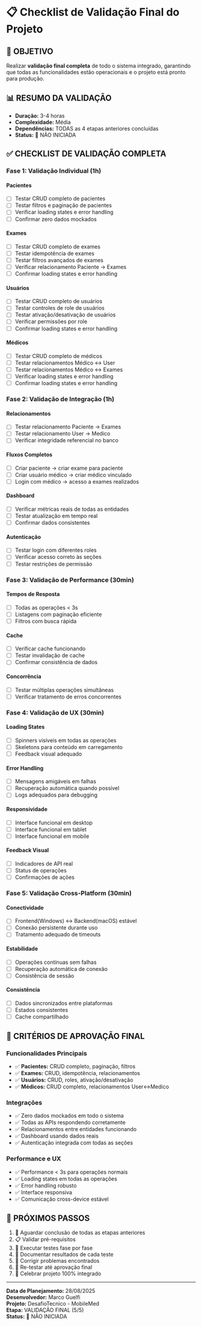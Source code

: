 # 📋 Checklist de Validação Final do Projeto

## 🎯 **OBJETIVO**
Realizar **validação final completa** de todo o sistema integrado, garantindo que todas as funcionalidades estão operacionais e o projeto está pronto para produção.

## 📊 **RESUMO DA VALIDAÇÃO**
- **Duração:** 3-4 horas
- **Complexidade:** Média
- **Dependências:** TODAS as 4 etapas anteriores concluídas
- **Status:** 🔄 NÃO INICIADA

## ✅ **CHECKLIST DE VALIDAÇÃO COMPLETA**

### **Fase 1: Validação Individual (1h)**

#### **Pacientes**
- [ ] Testar CRUD completo de pacientes
- [ ] Testar filtros e paginação de pacientes
- [ ] Verificar loading states e error handling
- [ ] Confirmar zero dados mockados

#### **Exames**
- [ ] Testar CRUD completo de exames
- [ ] Testar idempotência de exames
- [ ] Testar filtros avançados de exames
- [ ] Verificar relacionamento Paciente → Exames
- [ ] Confirmar loading states e error handling

#### **Usuários**
- [ ] Testar CRUD completo de usuários
- [ ] Testar controles de role de usuários
- [ ] Testar ativação/desativação de usuários
- [ ] Verificar permissões por role
- [ ] Confirmar loading states e error handling

#### **Médicos**
- [ ] Testar CRUD completo de médicos
- [ ] Testar relacionamentos Médico ↔ User
- [ ] Testar relacionamentos Médico ↔ Exames
- [ ] Verificar loading states e error handling
- [ ] Confirmar loading states e error handling

### **Fase 2: Validação de Integração (1h)**

#### **Relacionamentos**
- [ ] Testar relacionamento Paciente → Exames
- [ ] Testar relacionamento User → Medico
- [ ] Verificar integridade referencial no banco

#### **Fluxos Completos**
- [ ] Criar paciente → criar exame para paciente
- [ ] Criar usuário médico → criar médico vinculado
- [ ] Login com médico → acesso a exames realizados

#### **Dashboard**
- [ ] Verificar métricas reais de todas as entidades
- [ ] Testar atualização em tempo real
- [ ] Confirmar dados consistentes

#### **Autenticação**
- [ ] Testar login com diferentes roles
- [ ] Verificar acesso correto às seções
- [ ] Testar restrições de permissão

### **Fase 3: Validação de Performance (30min)**

#### **Tempos de Resposta**
- [ ] Todas as operações < 3s
- [ ] Listagens com paginação eficiente
- [ ] Filtros com busca rápida

#### **Cache**
- [ ] Verificar cache funcionando
- [ ] Testar invalidação de cache
- [ ] Confirmar consistência de dados

#### **Concorrência**
- [ ] Testar múltiplas operações simultâneas
- [ ] Verificar tratamento de erros concorrentes

### **Fase 4: Validação de UX (30min)**

#### **Loading States**
- [ ] Spinners visíveis em todas as operações
- [ ] Skeletons para conteúdo em carregamento
- [ ] Feedback visual adequado

#### **Error Handling**
- [ ] Mensagens amigáveis em falhas
- [ ] Recuperação automática quando possível
- [ ] Logs adequados para debugging

#### **Responsividade**
- [ ] Interface funcional em desktop
- [ ] Interface funcional em tablet
- [ ] Interface funcional em mobile

#### **Feedback Visual**
- [ ] Indicadores de API real
- [ ] Status de operações
- [ ] Confirmações de ações

### **Fase 5: Validação Cross-Platform (30min)**

#### **Conectividade**
- [ ] Frontend(Windows) ↔ Backend(macOS) estável
- [ ] Conexão persistente durante uso
- [ ] Tratamento adequado de timeouts

#### **Estabilidade**
- [ ] Operações contínuas sem falhas
- [ ] Recuperação automática de conexão
- [ ] Consistência de sessão

#### **Consistência**
- [ ] Dados sincronizados entre plataformas
- [ ] Estados consistentes
- [ ] Cache compartilhado

## 🎯 **CRITÉRIOS DE APROVAÇÃO FINAL**

### **Funcionalidades Principais**
- ✅ **Pacientes:** CRUD completo, paginação, filtros
- ✅ **Exames:** CRUD, idempotência, relacionamentos
- ✅ **Usuários:** CRUD, roles, ativação/desativação
- ✅ **Médicos:** CRUD completo, relacionamentos User↔Medico

### **Integrações**
- ✅ Zero dados mockados em todo o sistema
- ✅ Todas as APIs respondendo corretamente
- ✅ Relacionamentos entre entidades funcionando
- ✅ Dashboard usando dados reais
- ✅ Autenticação integrada com todas as seções

### **Performance e UX**
- ✅ Performance < 3s para operações normais
- ✅ Loading states em todas as operações
- ✅ Error handling robusto
- ✅ Interface responsiva
- ✅ Comunicação cross-device estável

## 🚀 **PRÓXIMOS PASSOS**

1. 🔄 Aguardar conclusão de todas as etapas anteriores
2. 📋 Validar pré-requisitos
3. 🧪 Executar testes fase por fase
4. 📝 Documentar resultados de cada teste
5. 🔧 Corrigir problemas encontrados
6. 🔄 Re-testar até aprovação final
7. 🎉 Celebrar projeto 100% integrado

---

**Data de Planejamento:** 28/08/2025  
**Desenvolvedor:** Marco Guelfi  
**Projeto:** DesafioTecnico - MobileMed  
**Etapa:** VALIDAÇÃO FINAL (5/5)  
**Status:** 🔄 NÃO INICIADA